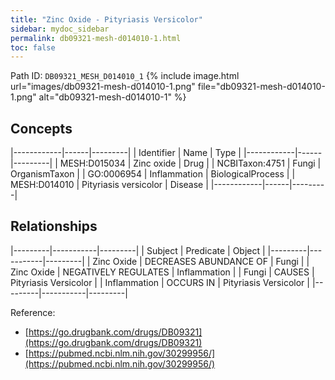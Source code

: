 ```yaml
---
title: "Zinc Oxide - Pityriasis Versicolor"
sidebar: mydoc_sidebar
permalink: db09321-mesh-d014010-1.html
toc: false 
---
```



Path ID: `DB09321_MESH_D014010_1`
{% include image.html url="images/db09321-mesh-d014010-1.png" file="db09321-mesh-d014010-1.png" alt="db09321-mesh-d014010-1" %}

## Concepts

|------------|------|---------|
| Identifier | Name | Type    |
|------------|------|---------|
| MESH:D015034 | Zinc oxide | Drug |
| NCBITaxon:4751 | Fungi | OrganismTaxon |
| GO:0006954 | Inflammation | BiologicalProcess |
| MESH:D014010 | Pityriasis versicolor | Disease |
|------------|------|---------|

## Relationships

|---------|-----------|---------|
| Subject | Predicate | Object  |
|---------|-----------|---------|
| Zinc Oxide | DECREASES ABUNDANCE OF | Fungi |
| Zinc Oxide | NEGATIVELY REGULATES | Inflammation |
| Fungi | CAUSES | Pityriasis Versicolor |
| Inflammation | OCCURS IN | Pityriasis Versicolor |
|---------|-----------|---------|

Reference: 
  - [https://go.drugbank.com/drugs/DB09321](https://go.drugbank.com/drugs/DB09321)
  - [https://pubmed.ncbi.nlm.nih.gov/30299956/](https://pubmed.ncbi.nlm.nih.gov/30299956/)
